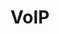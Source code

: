 ---
title: VoIP
slug: voip
excerpt: Débuter avec la VoIP et OVHTelecom
sections: Lignes téléphoniques, Numéros ou alias, Administratif, Gigaset C530IP, LG8830, Gigaset c470ip, LG8820, Cisco SPA112, Polycom IP5000, Cisco SPA504g, Cisco SPA508g, Cisco SPA525g, Computer Telephony Integration (CTI), IPBX, API
---